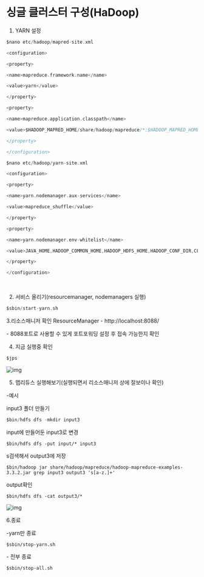 # 싱글 클러스터 구성(HaDoop)

1. YARN 설정

```c
$nano etc/hadoop/mapred-site.xml

<configuration>

<property>

<name>mapreduce.framework.name</name>

<value>yarn</value>

</property>

<property>

<name>mapreduce.application.classpath</name>

<value>$HADOOP_MAPRED_HOME/share/hadoop/mapreduce/*:$HADOOP_MAPRED_HOME/share/hadoop/mapreduce/lib/*</value>

</property>

</configuration>
```

```c
$nano etc/hadoop/yarn-site.xml

<configuration>

<property>

<name>yarn.nodemanager.aux-services</name>

<value>mapreduce_shuffle</value>

</property>

<property>

<name>yarn.nodemanager.env-whitelist</name>

<value>JAVA_HOME,HADOOP_COMMON_HOME,HADOOP_HDFS_HOME,HADOOP_CONF_DIR,CLASSPATH_PREPEND_DISTCACHE,HADOOP_YARN_HOME,HADOOP_HOME,PATH,LANG,TZ,HADOOP_MAPRED_HOME</value>

</property>

</configuration>
```



﻿

2. 서비스 올리기(resourcemanager, nodemanagers 실행)

```c
$sbin/start-yarn.sh
```

3.리소스매니저 확인 ResourceManager - http://localhost:8088/

\- 8088포트로 사용할 수 있게 포트포워딩 설정 후 접속 가능한지 확인



4. 지금 실행중 확인

```c
$jps
```

![img](https://postfiles.pstatic.net/MjAyMjAzMTVfMjIz/MDAxNjQ3MzA5NDMzMjE4.9Z7nABLjAYgoT1JNlsgCTik1dB21KF5-BJBkS5QOKLcg.Gxiv3BECeBx-ziRPefM54RFl3ZakuxBuU-SjAVcvJaYg.PNG.daxstudy/image.png?type=w773)



5. 맵리듀스 실행해보기(실행되면서 리소스매니저 상에 잘보이나 확인)

-예시

input3 폴더 만들기

```c
$bin/hdfs dfs -mkdir input3
```

input에 만들어둔 input3로 변경

```
$bin/hdfs dfs -put input/* input3
```

s검색해서 output3에 저장

```
$bin/hadoop jar share/hadoop/mapreduce/hadoop-mapreduce-examples-3.3.2.jar grep input3 output3 's[a-z.]+'
```

output확인

```
$bin/hdfs dfs -cat output3/*
```

![img](https://postfiles.pstatic.net/MjAyMjAzMTVfMjQ5/MDAxNjQ3MzA5NDEzNjY1.LIFyRLSZ__6TSwojgdwWINFtR4EDfc1CcWasBm-KmBwg.eBJ9i4dd0mUx3xFwpaWGGDXgdBaF-XpFDhw3JMvZUDQg.PNG.daxstudy/image.png?type=w773)

6.종료

-yarn만 종료

```
$sbin/stop-yarn.sh
```

\- 전부 종료

```
$sbin/stop-all.sh
```

